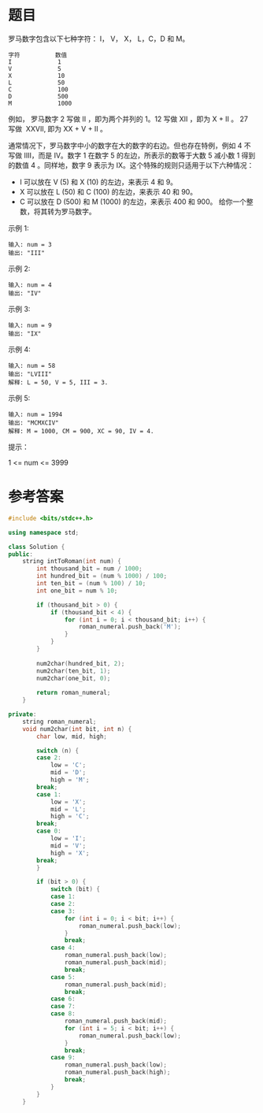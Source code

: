 # 题目

罗马数字包含以下七种字符： I， V， X， L，C，D 和 M。
```
字符          数值
I             1
V             5
X             10
L             50
C             100
D             500
M             1000
```
例如， 罗马数字 2 写做 II ，即为两个并列的 1。12 写做 XII ，即为 X + II 。 27 写做  XXVII, 即为 XX + V + II 。

通常情况下，罗马数字中小的数字在大的数字的右边。但也存在特例，例如 4 不写做 IIII，而是 IV。数字 1 在数字 5 的左边，所表示的数等于大数 5 减小数 1 得到的数值 4 。同样地，数字 9 表示为 IX。这个特殊的规则只适用于以下六种情况：

* I 可以放在 V (5) 和 X (10) 的左边，来表示 4 和 9。
* X 可以放在 L (50) 和 C (100) 的左边，来表示 40 和 90。 
* C 可以放在 D (500) 和 M (1000) 的左边，来表示 400 和 900。
给你一个整数，将其转为罗马数字。

示例 1:
```
输入: num = 3
输出: "III"
```
示例 2:
```
输入: num = 4
输出: "IV"
```
示例 3:
```
输入: num = 9
输出: "IX"
```
示例 4:
```
输入: num = 58
输出: "LVIII"
解释: L = 50, V = 5, III = 3.
```
示例 5:
```
输入: num = 1994
输出: "MCMXCIV"
解释: M = 1000, CM = 900, XC = 90, IV = 4.
```
提示：

1 <= num <= 3999

# 参考答案
```c++
#include <bits/stdc++.h>

using namespace std;

class Solution {
public:
    string intToRoman(int num) {
        int thousand_bit = num / 1000;
        int hundred_bit = (num % 1000) / 100;
        int ten_bit = (num % 100) / 10;
        int one_bit = num % 10;

        if (thousand_bit > 0) {
            if (thousand_bit < 4) {
                for (int i = 0; i < thousand_bit; i++) {
                    roman_numeral.push_back('M');
                }
            }
        }
    
        num2char(hundred_bit, 2);
        num2char(ten_bit, 1);
        num2char(one_bit, 0);
    
        return roman_numeral;
    }

private:
    string roman_numeral;
    void num2char(int bit, int n) {   
        char low, mid, high;

        switch (n) {
        case 2: 
            low = 'C';
            mid = 'D';
            high = 'M';
        break;
        case 1: 
            low = 'X';
            mid = 'L';
            high = 'C';
        break;
        case 0: 
            low = 'I';
            mid = 'V';
            high = 'X';
        break;
        }

        if (bit > 0) {
            switch (bit) {
            case 1:
            case 2:
            case 3: 
                for (int i = 0; i < bit; i++) {
                    roman_numeral.push_back(low);
                }
                break;
            case 4:
                roman_numeral.push_back(low);
                roman_numeral.push_back(mid);
                break;
            case 5:
                roman_numeral.push_back(mid);
                break;
            case 6:
            case 7:
            case 8:
                roman_numeral.push_back(mid); 
                for (int i = 5; i < bit; i++) {
                    roman_numeral.push_back(low);
                }
                break;
            case 9:
                roman_numeral.push_back(low);
                roman_numeral.push_back(high);
                break;
            }
        }
    }
